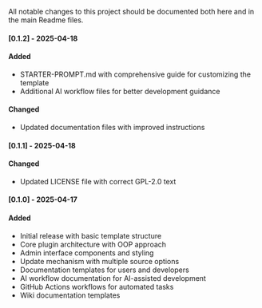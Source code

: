 All notable changes to this project should be documented both here and in the main Readme files.

#### [0.1.2] - 2025-04-18
#### Added
- STARTER-PROMPT.md with comprehensive guide for customizing the template
- Additional AI workflow files for better development guidance

#### Changed
- Updated documentation files with improved instructions

#### [0.1.1] - 2025-04-18
#### Changed
- Updated LICENSE file with correct GPL-2.0 text

#### [0.1.0] - 2025-04-17
#### Added
- Initial release with basic template structure
- Core plugin architecture with OOP approach
- Admin interface components and styling
- Update mechanism with multiple source options
- Documentation templates for users and developers
- AI workflow documentation for AI-assisted development
- GitHub Actions workflows for automated tasks
- Wiki documentation templates
